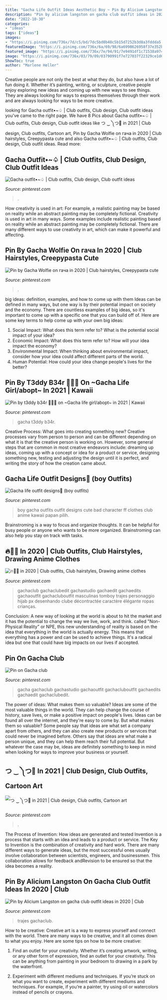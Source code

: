```yaml
---
title: "Gacha Life Outfit Ideas Aesthetic Boy ~ Pin By Alicium Langston On Gacha Club Outfit Ideas In 2020"
description: "Pin by alicium langston on gacha club outfit ideas in 2020"
date: "2022-10-30"
categories:
- "ideas"
tags: ["ideas"]
images:
- "https://i.pinimg.com/736x/7d/c5/bd/7dc5bd0b48c5b15d7252b3d8a3fddda5.jpg"
featuredImage: "https://i.pinimg.com/736x/6a/69/98/6a6998626958f37e352bad76082f73f5.jpg"
featured_image: "https://i.pinimg.com/736x/7e/94/91/7e9491df1c71538a9749876ceea1d661.jpg"
image: "https://i.pinimg.com/736x/03/79/09/03790991f7e727037f22329ce1d604f5.jpg"
ShowToc: true
author: "Marlene Heller"
---
```



Creative people are not only the best at what they do, but also have a lot of fun doing it. Whether it’s painting, writing, or sculpture, creative people enjoy exploring new ideas and coming up with new ways to see things. They are always looking for ways to express themselves through their work and are always looking for ways to be more creative.

	

		
looking for Gacha outfit•~♤ | Club outfits, Club design, Club outfit ideas you've came to the right page. We have 8 Pics about Gacha outfit•~♤ | Club outfits, Club design, Club outfit ideas like つ ‿ ༽つ🔪 in 2021 | Club design, Club outfits, Cartoon art, Pin by Gacha Wolfie on гача in 2020 | Club hairstyles, Creepypasta cute and also Gacha outfit•~♤ | Club outfits, Club design, Club outfit ideas. Read more:
		
    
## Gacha Outfit•~♤ | Club Outfits, Club Design, Club Outfit Ideas

<img loading=lazy src="https://i.pinimg.com/736x/03/79/09/03790991f7e727037f22329ce1d604f5.jpg" onerror="this.onerror=null;this.src='https://tse2.mm.bing.net/th?id=OIP.sUb1ylcdfMXE1mKMYSuBIwHaHP&amp;pid=15.1';" alt="Gacha outfit•~♤ | Club outfits, Club design, Club outfit ideas">

_Source: pinterest.com_

>. 

	

How creativity is used in art: For example, a realistic painting may be based on reality while an abstract painting may be completely fictional.
Creativity is used in art in many ways. Some examples include realistic painting based on reality while an abstract painting may be completely fictional. There are many different ways to use creativity in art, which can make it powerful and affecting.

    
## Pin By Gacha Wolfie On гача In 2020 | Club Hairstyles, Creepypasta Cute

<img loading=lazy src="https://i.pinimg.com/736x/7d/c5/bd/7dc5bd0b48c5b15d7252b3d8a3fddda5.jpg" onerror="this.onerror=null;this.src='https://tse3.mm.bing.net/th?id=OIP.o-sD5Shfp4U-S5ymWG7OmAHaFR&amp;pid=15.1';" alt="Pin by Gacha Wolfie on гача in 2020 | Club hairstyles, Creepypasta cute">

_Source: pinterest.com_

>. 

	

big ideas: definition, examples, and how to come up with them
Ideas can be defined in many ways, but one way is by their potential impact on society and the economy. There are countless examples of big ideas, so it's important to come up with a specific one that you can build off of. Here are some key terms to help come up with your own big ideas:
1. Social Impact: What does this term refer to? What is the potential social impact of your idea?  
2. Economic Impact: What does this term refer to? How will your idea impact the economy?  
3. Environmental Impact: When thinking about environmental impact, consider how your idea could affect different parts of the world. 
4. Human Potential: How could your idea change people's lives for the better?

    
## Pin By T3ddy B34r 🐻🧸💞 On ~Gacha Life Girl/abopt~ In 2021 | Kawaii

<img loading=lazy src="https://i.pinimg.com/736x/c2/22/f1/c222f183e34be164d2dc9fb7efc6e54c.jpg" onerror="this.onerror=null;this.src='https://tse3.mm.bing.net/th?id=OIP.vrU9JHQryeKq-x15KgAhlgHaLk&amp;pid=15.1';" alt="Pin by t3ddy b34r 🐻🧸💞 on ~Gacha life girl/abopt~ in 2021 | Kawaii">

_Source: pinterest.com_

>gacha t3ddy b34r. 

	

Creative Process: What goes into creating something new?
Creative processes vary from person to person and can be different depending on what it is that the creative person is working on. However, some general steps that are common in most creative endeavors include: dreaming up ideas, coming up with a concept or idea for a product or service, designing something new, testing and adjusting the design until it is perfect, and writing the story of how the creation came about.

    
## Gacha Life Outfit Designs🤪 (boy Outfits)

<img loading=lazy src="https://i.pinimg.com/736x/07/dd/ff/07ddffafb94bd61d132ce46561b1cad0.jpg" onerror="this.onerror=null;this.src='https://tse2.mm.bing.net/th?id=OIP.2IWgKlW61odoKDKAop-mRQHaEK&amp;pid=15.1';" alt="Gacha life outfit designs🤪 (boy outfits)">

_Source: pinterest.com_

>boy gacha outfits outfit designs cute bad character ff clothes club anime kawaii papan pilih. 

	

Brainstroming is a way to focus and organize thoughts. It can be helpful for busy people or anyone who wants to be more organized. Brainstroming can also help you stay on track with tasks.

    
## 🔥🏁🎲 In 2020 | Club Outfits, Club Hairstyles, Drawing Anime Clothes

<img loading=lazy src="https://i.pinimg.com/736x/7e/94/91/7e9491df1c71538a9749876ceea1d661.jpg" onerror="this.onerror=null;this.src='https://tse1.mm.bing.net/th?id=OIP.UeXiL1uS7j9snI3DNhicAwHaHW&amp;pid=15.1';" alt="🔥🏁🎲 in 2020 | Club outfits, Club hairstyles, Drawing anime clothes">

_Source: pinterest.com_

>gachaclub gachaclubedit gachastudio gachaedit gachaedits gachaoutfit gachacluboutfit masculinas tomboy trajes personaggio hijab px desenhando clube décontractée caractère élégante ropas crianças. 

	

Conclusion:
A new way of looking at the world is about to hit the market and it has the potential to change the way we live, work, and think. called "Non-Physical Reality" or NPE, this new understanding of reality is based on the idea that everything in the world is actually energy. This means that everything has a power and can be used to achieve things. It's a radical idea but one that could have big impacts on our lives if accepted.

    
## Pin On Gacha Club

<img loading=lazy src="https://i.pinimg.com/736x/20/86/d0/2086d00ee9fb2aef872be5b07a8dc78a.jpg" onerror="this.onerror=null;this.src='https://tse4.mm.bing.net/th?id=OIP.SxrC921CgVSB9u4JHDlaCwHaHc&amp;pid=15.1';" alt="Pin on Gacha club">

_Source: pinterest.com_

>gacha gachaclub gachastudio gachaoutfit gachacluboutfit gachaedits gachaedit gachaclubedit. 

	

The power of ideas: What makes them so valuable?
Ideas are some of the most valuable things in the world. They can help change the course of history, save lives, or make a positive impact on people's lives. Ideas can be found all over the internet, and they're easy to come by. But what makes them so valuable? Some people say that ideas are what set a company apart from others, and they can also create new products or services that could never be imagined before. Others say that ideas are what make a person unique, and they can help them reach their full potential. But whatever the case may be, ideas are definitely something to keep in mind when looking for ways to improve your business or yourself.

    
## つ ‿ ༽つ🔪 In 2021 | Club Design, Club Outfits, Cartoon Art

<img loading=lazy src="https://i.pinimg.com/736x/5a/cc/45/5acc45534e6171633b3fa71b628225c6.jpg" onerror="this.onerror=null;this.src='https://tse3.mm.bing.net/th?id=OIP._0x2g4XoUI-_bLcaEB7_LwHaL_&amp;pid=15.1';" alt="つ ‿ ༽つ🔪 in 2021 | Club design, Club outfits, Cartoon art">

_Source: pinterest.com_

>. 

	

The Process of Invention: How ideas are generated and tested
Invention is a process that starts with an idea and leads to a product or service. The Key to Invention is the combination of creativity and hard work. There are many different ways to generate ideas, but the most successful ones usually involve collaboration between scientists, engineers, and businessmen. This collaboration allows for feedback andRevision to be ensured so that the idea becomes a reality.

    
## Pin By Alicium Langston On Gacha Club Outfit Ideas In 2020 | Club

<img loading=lazy src="https://i.pinimg.com/736x/6a/69/98/6a6998626958f37e352bad76082f73f5.jpg" onerror="this.onerror=null;this.src='https://tse3.mm.bing.net/th?id=OIP.TBiq25FjQ1rI7vVT54prJQHaHa&amp;pid=15.1';" alt="Pin by Alicium Langston on gacha club outfit ideas in 2020 | Club">

_Source: pinterest.com_

>trajes gachaclub. 

	

How to be creative:
Creative art is a way to express yourself and connect with the world. There are many ways to be creative, and it all comes down to what you enjoy. Here are some tips on how to be more creative:
1. Find an outlet for your creativity. Whether it’s creating artwork, writing, or any other form of expression, find an outlet for your creativity. This can be anything from painting in your bedroom to drawing in a park by the waterfront.

2. Experiment with different mediums and techniques. If you’re stuck on what you want to create, experiment with different mediums and techniques. For example, if you’re a painter, try using oil or watercolors instead of pencils or crayons.

